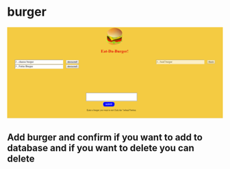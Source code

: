 # burger
![burger](images/image1.PNG.PNG)
## Add burger and confirm if you want to add to database and if you want to delete you can delete

